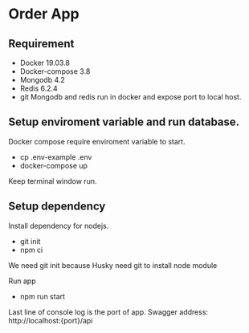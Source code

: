 # Order App
## Requirement
- Docker 19.03.8
- Docker-compose 3.8
- Mongodb 4.2
- Redis 6.2.4
- git
Mongodb and redis run in docker and expose port to local host.

## Setup enviroment variable and run database.

Docker compose require enviroment variable to start.
- cp .env-example .env 
- docker-compose up

Keep terminal window run.
##  Setup dependency 
Install dependency for nodejs.
- git init
- npm ci

We need git init because Husky need git to install node module

Run app

- npm run start

Last line of console log is the port of app.
Swagger address: http://localhost:{port}/api
